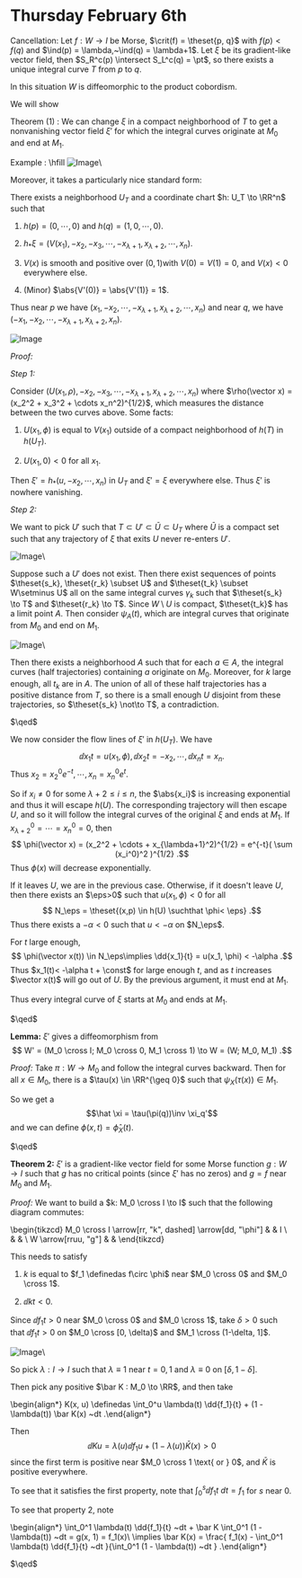 # Thursday February 6th

Cancellation:
Let $f: W \to I$ be Morse, $\crit(f) = \theset{p, q}$ with $f(p) < f(q)$ and $\ind(p) = \lambda,~\ind(q) = \lambda+1$.
Let $\xi$ be its gradient-like vector field, then $S_R^c(p) \intersect S_L^c(q) = \pt$, so there exists a unique integral curve $T$ from $p$ to $q$.

In this situation $W$ is diffeomorphic to the product cobordism.


We will show

Theorem (1)
: We can change $\xi$ in a compact neighborhood of $T$ to get a nonvanishing vector field $\xi'$ for which the integral curves originate at $M_0$ and end at $M_1$.

Example
:   \hfill
    ![Image](figures/2020-02-06-11:11.png)\

Moreover, it takes a particularly nice standard form:

There exists a neighborhood $U_T$ and a coordinate chart $h: U_T \to \RR^n$ such that

1. $h(p) = (0, \cdots, 0)$ and $h(q) = (1, 0, \cdots, 0)$.

2. $h_* \xi = (V(x_1), -x_2, -x_3, \cdots, -x_{\lambda+1}, x_{\lambda+2}, \cdots, x_n)$.

3. $V(x)$ is smooth and positive over $(0, 1)$with $V(0) = V(1) = 0$, and $V(x) < 0$ everywhere else.

4. (Minor) $\abs{V'(0)} = \abs{V'(1)} = 1$.


Thus near $p$ we have $(x_1, -x_2, \cdots, -x_{\lambda+1}, x_{\lambda+2}, \cdots, x_n)$ and near $q$, we have $(-x_1, -x_2, \cdots, -x_{\lambda+1}, x_{\lambda+2}, x_n)$.

![Image](figures/2020-02-06-11:20.png)



*Proof:*

*Step 1:*

Consider $(U(x_1, \rho), -x_2, -x_3, \cdots, -x_{\lambda+1}, x_{\lambda+2}, \cdots, x_n)$ where $\rho(\vector x) = (x_2^2 + x_3^2 + \cdots x_n^2)^{1/2}$, which measures the distance between the two curves above.
Some facts:

1. $U(x_1, \phi)$ is equal to $V(x_1)$ outside of a compact neighborhood of $h(T)$ in $h(U_T)$.

2. $U(x_1, 0) < 0$ for all $x_1$.

Then $\xi' = h_*(u, -x_2, \cdots, x_n)$ in $U_T$ and $\xi' = \xi$ everywhere else.
Thus $\xi'$ is nowhere vanishing.

*Step 2:*

We want to pick $U'$ such that $T\subset U' \subset \bar U \subset U_T$ where $\bar U$ is a compact set such that any trajectory of $\xi$ that exits $U$ never re-enters $U'$.

![Image](figures/2020-02-06-11:35.png)\

Suppose such a $U'$ does not exist.
Then there exist sequences of points $\theset{s_k}, \theset{r_k} \subset U$ and $\theset{t_k} \subset W\setminus U$ all on the same integral curves $\gamma_k$ such that $\theset{s_k} \to T$ and $\theset{r_k} \to T$.
Since $W\setminus U$ is compact, $\theset{t_k}$ has a limit point $A$.
Then consider $\psi_A(t)$, which are integral curves that originate from $M_0$ and end on $M_1$.

![Image](figures/2020-02-06-11:39.png)\

Then there exists a neighborhood $A$ such that for each $a\in A$, the integral curves (half trajectories) containing $a$ originate on $M_0$.
Moreover, for $k$ large enough, all $t_k$ are in $A$.
The union of all of these half trajectories has a positive distance from $T$, so there is a small enough $U$ disjoint from these trajectories, so $\theset{s_k} \not\to T$, a contradiction.

$\qed$

We now consider the flow lines of $\xi'$ in $h(U_T)$.
We have
$$
\dd{x_1}{t} = u(x_1, \phi), \dd{x_2}{t} = -x_2, \cdots, \dd{x_n}{t} = x_n
.$$
Thus $x_2 = x_2^0 e^{-t}, \cdots, x_n = x_n^0 e^t$.

So if $x_i\neq 0$ for some $\lambda+2 \leq i \leq n$, the $\abs{x_i}$ is increasing exponential and thus it will escape $h(U)$.
The corresponding trajectory will then escape $U$, and so it will follow the integral curves of the original $\xi$ and ends at $M_1$.
If $x_{\lambda+2}^0 = \cdots = x_n^0 = 0$, then
$$
\phi(\vector x) = (x_2^2 + \cdots + x_{\lambda+1}^2)^{1/2} = e^{-t}( \sum (x_i^0)^2 )^{1/2}
.$$
Thus $\phi(x)$ will decrease exponentially.

If it leaves $U$, we are in the previous case.
Otherwise, if it doesn't leave $U$, then there exists an $\eps>0$ such that $u(x_1, \phi) < 0$ for all
$$
N_\eps = \theset{(x,p) \in h(U) \suchthat \phi< \eps}
.$$
Thus there exists a $-\alpha<0$ such that $u<-\alpha$ on $N_\eps$.

For $t$ large enough,
$$
\phi(\vector x(t)) \in N_\eps\implies \dd{x_1}{t} = u(x_1, \phi) < -\alpha
.$$
Thus $x_1(t)< -\alpha t + \const$ for large enough $t$, and as $t$ increases $\vector x(t)$ will go out of $U$.
By the previous argument, it must end at $M_1$.

Thus every integral curve of $\xi$ starts at $M_0$ and ends at $M_1$.

$\qed$

**Lemma:**
$\xi'$ gives a diffeomorphism from
$$
W' = (M_0 \cross I; M_0 \cross 0, M_1 \cross 1) \to W = (W; M_0, M_1)
.$$

*Proof:*
Take $\pi: W \to M_0$ and follow the integral curves backward.
Then for all $x\in M_0$, there is a $\tau(x) \in \RR^{\geq 0}$ such that $\psi_X(\tau(x)) \in M_1$.

So we get a $$\hat \xi = \tau(\pi(q))\inv \xi_q'$$ and we can define $\phi(x, t) = \hat \phi_X(t)$.

$\qed$


**Theorem 2:**
$\xi'$ is a gradient-like vector field for some Morse function $g: W \to I$ such that $g$ has no critical points (since $\xi'$ has no zeros) and $g = f$ near $M_0$ and $M_1$.

*Proof:*
We want to build a $k: M_0 \cross I \to I$ such that the following diagram commutes:

\begin{tikzcd}
M_0 \cross I \arrow[rr, "k", dashed] \arrow[dd, "\phi"] &  & I \\
                                                        &  &   \\
W \arrow[rruu, "g"]                                     &  &
\end{tikzcd}

This needs to satisfy

1. $k$ is equal to $f_1 \definedas f\circ \phi$ near $M_0 \cross 0$ and $M_0 \cross 1$.

2. $\dd{k}{t} < 0$.

Since $\dd{f_1}{t} > 0$ near $M_0 \cross 0$ and $M_0 \cross 1$, take $\delta > 0$ such that $\dd{f_1}{t} > 0$ on $M_0 \cross [0, \delta)$ and $M_1 \cross (1-\delta, 1]$.

![Image](figures/2020-02-06-12:13.png)\

So pick $\lambda: I \to I$ such that $\lambda \equiv 1$ near $t=0, 1$ and $\lambda \equiv 0$ on $[\delta, 1-\delta]$.

Then pick any positive $\bar K : M_0 \to \RR$, and then take

\begin{align*}
K(x, u) \definedas \int_0^u \lambda(t) \dd{f_1}{t} + (1 - \lambda(t)) \bar K(x) ~dt
.\end{align*}

Then
$$
\dd{K}{u} = \lambda(u) \dd{f_1}{u} + (1-\lambda(u)) \bar K(x) > 0
$$
since the first term is positive near $M_0 \cross 1 \text{ or } 0$, and $\bar K$ is positive everywhere.

To see that it satisfies the first property, note that $\int_0^s \dd{f_1}{t} ~dt = f_1$ for $s$ near 0.

To see that property 2, note

\begin{align*}
\int_0^1 \lambda(t) \dd{f_1}{t} ~dt  + \bar K \int_0^1 (1 - \lambda(t)) ~dt = g(x, 1) = f_1(x)\\
\implies \bar K(x) = \frac{ f_1(x) - \int_0^1 \lambda(t) \dd{f_1}{t} ~dt }{\int_0^1 (1 - \lambda(t)) ~dt }
.\end{align*}

$\qed$

